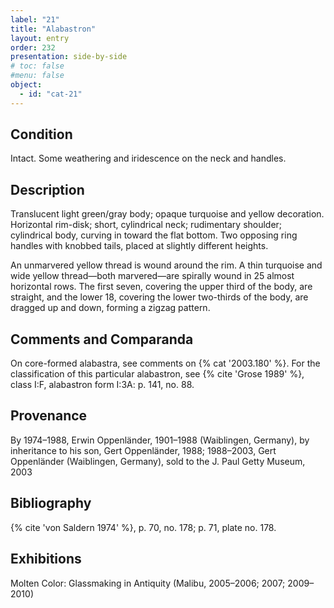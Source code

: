 ```yaml
---
label: "21"
title: "Alabastron"
layout: entry
order: 232
presentation: side-by-side
# toc: false
#menu: false 
object:
  - id: "cat-21"
---
```


## Condition

Intact. Some weathering and iridescence on the neck and handles.

## Description

Translucent light green/gray body; opaque turquoise and yellow decoration. Horizontal rim-disk; short, cylindrical neck; rudimentary shoulder; cylindrical body, curving in toward the flat bottom. Two opposing ring handles with knobbed tails, placed at slightly different heights.

An unmarvered yellow thread is wound around the rim. A thin turquoise and wide yellow thread—both marvered—are spirally wound in 25 almost horizontal rows. The first seven, covering the upper third of the body, are straight, and the lower 18, covering the lower two-thirds of the body, are dragged up and down, forming a zigzag pattern.

## Comments and Comparanda

On core-formed alabastra, see comments on {% cat '2003.180' %}. For the classification of this particular alabastron, see {% cite 'Grose 1989' %}, class I:F, alabastron form I:3A: p. 141, no. 88.

## Provenance

By 1974–1988, Erwin Oppenländer, 1901–1988 (Waiblingen, Germany), by inheritance to his son, Gert Oppenländer, 1988; 1988–2003, Gert Oppenländer (Waiblingen, Germany), sold to the J. Paul Getty Museum, 2003

## Bibliography

{% cite 'von Saldern 1974' %}, p. 70, no. 178; p. 71, plate no. 178.

## Exhibitions

Molten Color: Glassmaking in Antiquity (Malibu, 2005–2006; 2007; 2009–2010)
